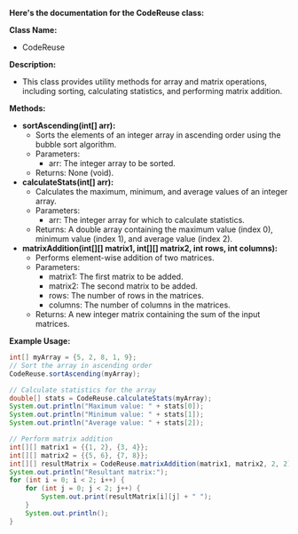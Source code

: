  **Here's the documentation for the CodeReuse class:**

**Class Name:**

* CodeReuse

**Description:**

* This class provides utility methods for array and matrix operations, including sorting, calculating statistics, and performing matrix addition.

**Methods:**

* **sortAscending(int[] arr):**
    * Sorts the elements of an integer array in ascending order using the bubble sort algorithm.
    * Parameters:
        * arr: The integer array to be sorted.
    * Returns: None (void).
* **calculateStats(int[] arr):**
    * Calculates the maximum, minimum, and average values of an integer array.
    * Parameters:
        * arr: The integer array for which to calculate statistics.
    * Returns: A double array containing the maximum value (index 0), minimum value (index 1), and average value (index 2).
* **matrixAddition(int[][] matrix1, int[][] matrix2, int rows, int columns):**
    * Performs element-wise addition of two matrices.
    * Parameters:
        * matrix1: The first matrix to be added.
        * matrix2: The second matrix to be added.
        * rows: The number of rows in the matrices.
        * columns: The number of columns in the matrices.
    * Returns: A new integer matrix containing the sum of the input matrices.

**Example Usage:**

```java
int[] myArray = {5, 2, 8, 1, 9};
// Sort the array in ascending order
CodeReuse.sortAscending(myArray);

// Calculate statistics for the array
double[] stats = CodeReuse.calculateStats(myArray);
System.out.println("Maximum value: " + stats[0]);
System.out.println("Minimum value: " + stats[1]);
System.out.println("Average value: " + stats[2]);

// Perform matrix addition
int[][] matrix1 = {{1, 2}, {3, 4}};
int[][] matrix2 = {{5, 6}, {7, 8}};
int[][] resultMatrix = CodeReuse.matrixAddition(matrix1, matrix2, 2, 2);
System.out.println("Resultant matrix:");
for (int i = 0; i < 2; i++) {
    for (int j = 0; j < 2; j++) {
        System.out.print(resultMatrix[i][j] + " ");
    }
    System.out.println();
}
```
